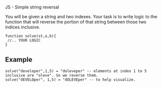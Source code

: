 JS - Simple string reversal


You will be given a string and two indexes. Your task is to write logic to the function that will reverse the portion of that string between those two indices inclusive.

```
function solve(st,a,b){
 //.. YOUR LOGIC
}
```


## Example

```shell
solve("developer",1,5) = "doleveper" -- elements at index 1 to 5 inclusive are "oleve". So we reverse them.
solve("dEVELOper", 1,5) = "dOLEVEper" -- to help visualize.
```







